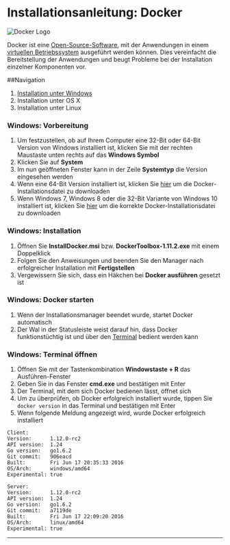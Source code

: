 # Installationsanleitung: Docker

![Docker Logo](https://upload.wikimedia.org/wikipedia/commons/7/79/Docker_%28container_engine%29_logo.png)

Docker ist eine [Open-Source-Software](https://de.wikipedia.org/wiki/Open_Source), mit der Anwendungen in einem [virtuellen Betriebssystem](https://de.wikipedia.org/wiki/Virtualisierung_(Informatik)) ausgeführt werden können. Dies vereinfacht die Bereitstellung der Anwendungen und beugt Probleme bei der Installation einzelner Komponenten vor.

##Navigation
1. [Installation unter Windows](windows-vorbereitung)
2. Installation unter OS X
3. Installation unter Linux

### Windows: Vorbereitung
1. Um festzustellen, ob auf Ihrem Computer eine 32-Bit oder 64-Bit Version von Windows installiert ist, klicken Sie mit der rechten Maustaste unten rechts auf das **Windows Symbol**
2. Klicken Sie auf **System**
3. Im nun geöffneten Fenster kann in der Zeile **Systemtyp** die Version eingesehen werden
4. Wenn eine 64-Bit Version installiert ist, klicken Sie [hier](https://download.docker.com/win/beta/InstallDocker.msi) um die Docker-Installationsdatei zu downloaden
5. Wenn Windows 7, Windows 8 oder die 32-Bit Variante von Windows 10 installiert ist, klicken Sie [hier](https://github.com/docker/toolbox/releases/download/v1.11.2/DockerToolbox-1.11.2.exe) um die korrekte Docker-Installationsdatei zu downloaden

### Windows: Installation
1. Öffnen Sie **InstallDocker.msi** bzw. **DockerToolbox-1.11.2.exe** mit einem Doppelklick
2. Folgen Sie den Anweisungen und beenden Sie den Manager nach erfolgreicher Installation mit **Fertigstellen**
3. Vergewissern Sie sich, dass ein Häkchen bei **Docker ausführen** gesetzt ist

### Windows: Docker starten
1. Wenn der Installationsmanager beendet wurde, startet Docker automatisch
2. Der Wal in der Statusleiste weist darauf hin, dass Docker funktionstüchtig ist und über den [Terminal](https://de.wikipedia.org/wiki/Terminal_(Computer)) bedient werden kann

### Windows: Terminal öffnen
1. Öffnen Sie mit der Tastenkombination **Windowstaste + R** das Ausführen-Fenster
2. Geben Sie in das Fenster **cmd.exe** und bestätigen mit Enter
3. Der Terminal, mit dem sich Docker bedienen lässt, öffnet sich
4. Um zu überprüfen, ob Docker erfolgreich installiert wurde, tippen Sie `docker version` in das Terminal und bestätigen mit Enter
5. Wenn folgende Meldung angezeigt wird, wurde Docker erfolgreich installiert

~~~
Client:
Version:      1.12.0-rc2
API version:  1.24
Go version:   go1.6.2
Git commit:   906eacd
Built:        Fri Jun 17 20:35:33 2016
OS/Arch:      windows/amd64
Experimental: true

Server:
Version:      1.12.0-rc2
API version:  1.24
Go version:   go1.6.2
Git commit:   a7119de
Built:        Fri Jun 17 22:09:20 2016
OS/Arch:      linux/amd64
Experimental: true
~~~




***
